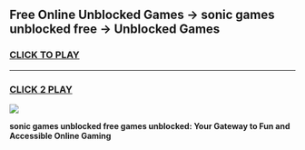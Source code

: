 
## Free Online Unblocked Games → sonic games unblocked free → Unblocked Games
<h3>
<a href="https://premium.freeplayer.one?title=sonic_games_unblocked_free&ref=21F">CLICK TO PLAY</a></h3>
<hr>

<h3>
<a href="https://premium.freeplayer.one?title=sonic_games_unblocked_free&ref=21F">CLICK 2 PLAY</a>
  
</h3>

<a href="https://premium.freeplayer.one?title=sonic_games_unblocked_free&ref=21F/"><img src="https://clearcache.store/games.png"></a>


**sonic games unblocked free games unblocked: Your Gateway to Fun and Accessible Online Gaming**

